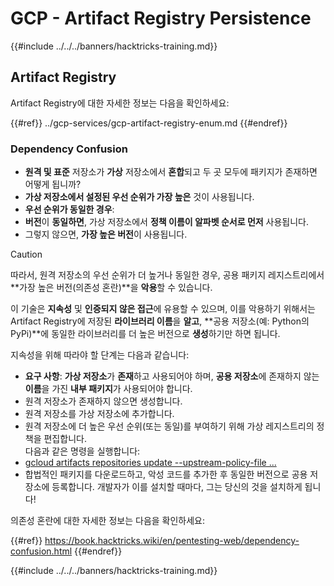 # GCP - Artifact Registry Persistence

{{#include ../../../banners/hacktricks-training.md}}

## Artifact Registry

Artifact Registry에 대한 자세한 정보는 다음을 확인하세요:

{{#ref}}
../gcp-services/gcp-artifact-registry-enum.md
{{#endref}}

### Dependency Confusion

- **원격 및 표준** 저장소가 **가상** 저장소에서 **혼합**되고 두 곳 모두에 패키지가 존재하면 어떻게 됩니까?
- **가상 저장소에서 설정된 우선 순위가 가장 높은** 것이 사용됩니다.
- **우선 순위가 동일한 경우**:
- **버전**이 **동일하면**, 가상 저장소에서 **정책 이름이 알파벳 순서로 먼저** 사용됩니다.
- 그렇지 않으면, **가장 높은 버전**이 사용됩니다.

> [!CAUTION]
> 따라서, 원격 저장소의 우선 순위가 더 높거나 동일한 경우, 공용 패키지 레지스트리에서 **가장 높은 버전(의존성 혼란)**을 **악용**할 수 있습니다.

이 기술은 **지속성** 및 **인증되지 않은 접근**에 유용할 수 있으며, 이를 악용하기 위해서는 Artifact Registry에 저장된 **라이브러리 이름**을 **알고**, **공용 저장소(예: Python의 PyPi)**에 동일한 라이브러리를 더 높은 버전으로 **생성**하기만 하면 됩니다.

지속성을 위해 따라야 할 단계는 다음과 같습니다:

- **요구 사항**: **가상 저장소**가 **존재**하고 사용되어야 하며, **공용 저장소**에 존재하지 않는 **이름**을 가진 **내부 패키지**가 사용되어야 합니다.
- 원격 저장소가 존재하지 않으면 생성합니다.
- 원격 저장소를 가상 저장소에 추가합니다.
- 원격 저장소에 더 높은 우선 순위(또는 동일)를 부여하기 위해 가상 레지스트리의 정책을 편집합니다.\
다음과 같은 명령을 실행합니다:
- [gcloud artifacts repositories update --upstream-policy-file ...](https://cloud.google.com/sdk/gcloud/reference/artifacts/repositories/update#--upstream-policy-file)
- 합법적인 패키지를 다운로드하고, 악성 코드를 추가한 후 동일한 버전으로 공용 저장소에 등록합니다. 개발자가 이를 설치할 때마다, 그는 당신의 것을 설치하게 됩니다!

의존성 혼란에 대한 자세한 정보는 다음을 확인하세요:

{{#ref}}
https://book.hacktricks.wiki/en/pentesting-web/dependency-confusion.html
{{#endref}}

{{#include ../../../banners/hacktricks-training.md}}
